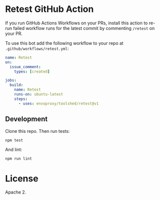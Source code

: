 # Retest GitHub Action

If you run GitHub Actions Workflows on your PRs, install this action to re-run failed workflow runs
for the latest commit by commenting `/retest` on your PR.

To use this bot add the following workflow to your repo at `.github/workflows/retest.yml`:

```yml
name: Retest
on:
  issue_comment:
    types: [created]

jobs:
  build:
    name: Retest
    runs-on: ubuntu-latest
    steps:
      - uses: envoproxy/toolshed/retest@v1
```

## Development

Clone this repo. Then run tests:

```bash
npm test
```

And lint:

```
npm run lint
```

# License

Apache 2.
